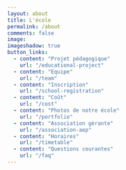 ```yaml
---
layout: about
title: L'école
permalink: /about
comments: false
image: 
imageshadow: true
button_links:
  - content: "Projet pédagogique"
    url: "/educational-project"
  - content: "Equipe"
    url: "/team"
  - content: "Inscription"
    url: "/school-registration"
  - content: "Coût"
    url: "/cost"
  - content: "Photos de notre école"
    url: "/portfolio"
  - content: "Association gérante"
    url: "/association-aep"
  - content: "Horaires"
    url: "/timetable"
  - content: "Questions courantes"
    url: "/faq"
---
```

